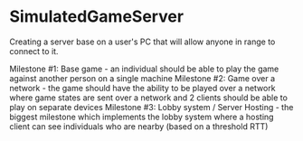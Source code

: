 # SimulatedGameServer
Creating a server base on a user's PC that will allow anyone in range to connect to it.

Milestone #1: Base game - an individual should be able to play the game against another person on a single machine
Milestone #2: Game over a network - the game should have the ability to be played over a network where game states are sent over a network and 2 clients should be able to play on separate devices
Milestone #3: Lobby system / Server Hosting - the biggest milestone which implements the lobby system where a hosting client can see individuals who are nearby (based on a threshold RTT)

